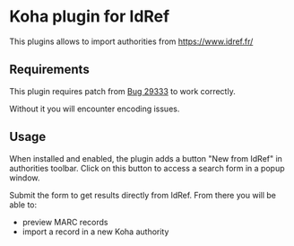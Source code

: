 # Koha plugin for IdRef

This plugins allows to import authorities from https://www.idref.fr/

## Requirements

This plugin requires patch from
[Bug 29333](https://bugs.koha-community.org/bugzilla3/show_bug.cgi?id=29333)
to work correctly.

Without it you will encounter encoding issues.

## Usage

When installed and enabled, the plugin adds a button "New from IdRef" in
authorities toolbar. Click on this button to access a search form in a popup
window.

Submit the form to get results directly from IdRef. From there you will be able
to:

* preview MARC records
* import a record in a new Koha authority
